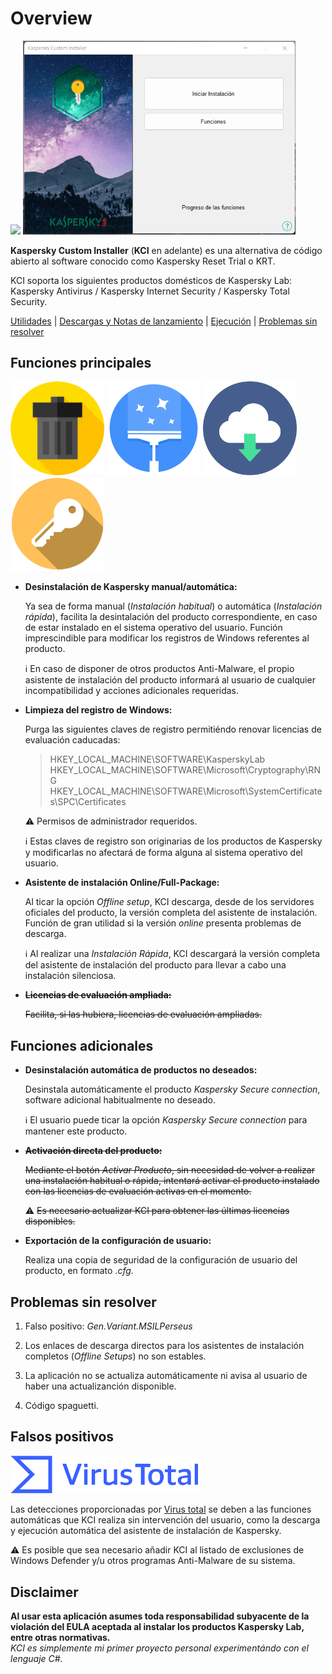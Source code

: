 # Overview
<img src="https://github.com/bitasuperactive/KasperskyCustomInstaller/blob/modernUI/doc/icon.ico" width="192"/> <img src="https://github.com/bitasuperactive/KasperskyCustomInstaller/blob/modernUI/doc/GUI_showcase.png" width="436"/>

**Kaspersky Custom Installer** (**KCI** en adelante) es una alternativa de código abierto al software conocido como Kaspersky Reset Trial o KRT.

KCI soporta los siguientes productos domésticos de Kaspersky Lab: Kaspersky Antivirus / Kaspersky Internet Security / Kaspersky Total Security.

[Utilidades](https://github.com/bitasuperactive/KasperskyCustomInstaller/blob/modernUI/README.md#principales-utilidades) | [Descargas y Notas de lanzamiento](https://github.com/bitasuperactive/KasperskyCustomInstaller/releases) | [Ejecución](https://github.com/bitasuperactive/KasperskyCustomInstaller/blob/modernUI/README.md#ejecución) | [Problemas sin resolver](https://github.com/bitasuperactive/KasperskyCustomInstaller/blob/modernUI/README.md#problemas-sin-resolver)

## Funciones principales
<img src="https://github.com/bitasuperactive/KasperskyCustomInstaller/blob/modernUI/doc/uninstallimage.png" width="150"/> <img src="https://github.com/bitasuperactive/KasperskyCustomInstaller/blob/modernUI/doc/cleanimage.jpg" width="150"/> <img src="https://github.com/bitasuperactive/KasperskyCustomInstaller/blob/modernUI/doc/downloadimage.png" width="150"/> <img src="https://github.com/bitasuperactive/KasperskyCustomInstaller/blob/modernUI/doc/keyimage.jpg" width="150"/>

- **Desinstalación de Kaspersky manual/automática:**

  Ya sea de forma manual (*Instalación habitual*) o automática (*Instalación rápida*), facilita la desintalación del producto correspondiente, en caso de estar instalado en el sistema operativo del usuario. Función imprescindible para modificar los registros de Windows referentes al producto.

  :information_source: En caso de disponer de otros productos Anti-Malware, el propio asistente de instalación del producto informará al usuario de cualquier incompatibilidad y acciones adicionales requeridas.

- **Limpieza del registro de Windows:**

  Purga las siguientes claves de registro permitiéndo renovar licencias de evaluación caducadas:
  > HKEY_LOCAL_MACHINE\SOFTWARE\KasperskyLab            
  > HKEY_LOCAL_MACHINE\SOFTWARE\Microsoft\Cryptography\RNG
  > HKEY_LOCAL_MACHINE\SOFTWARE\Microsoft\SystemCertificates\SPC\Certificates

  :warning: Permisos de administrador requeridos.

  :information_source: Estas claves de registro son originarias de los productos de Kaspersky y modificarlas no afectará de forma alguna al sistema operativo del usuario.

- **Asistente de instalación Online/Full-Package:**

  Al ticar la opción *Offline setup*, KCI descarga, desde de los servidores oficiales del producto, la versión completa del asistente de instalación. Función de gran utilidad si la versión *online* presenta problemas de descarga.

  :information_source: Al realizar una *Instalación Rápida*, KCI descargará la versión completa del asistente de instalación del producto para llevar a cabo una instalación silenciosa.

- **<s>Licencias de evaluación ampliada:</s>**

  <s>Facilita, si las hubiera, licencias de evaluación ampliadas.</s>

## Funciones adicionales
- **Desinstalación automática de productos no deseados:**

  Desinstala automáticamente el producto *Kaspersky Secure connection*, software adicional habitualmente no deseado.

  :information_source: El usuario puede ticar la opción *Kaspersky Secure connection* para mantener este producto.

- **<s>Activación directa del producto:</s>**

  <s>Mediante el botón *Activar Producto*, sin necesidad de volver a realizar una instalación habitual o rápida, intentará activar el producto instalado con las licencias de evaluación activas en el momento.</s>

  :warning: <s>Es necesario actualizar KCI para obtener las últimas licencias disponibles.</s>

- **Exportación de la configuración de usuario:**

  Realiza una copia de seguridad de la configuración de usuario del producto, en formato *.cfg*.


## Problemas sin resolver
1. Falso positivo: *Gen.Variant.MSILPerseus*
  
2. Los enlaces de descarga directos para los asistentes de instalación completos (*Offline Setups*) no son estables.
  
3. La aplicación no se actualiza automáticamente ni avisa al usuario de haber una actualizanción disponible.
 
4. Código spaguetti.


## Falsos positivos
<img src="https://github.com/bitasuperactive/KasperskyCustomInstaller/blob/modernUI/doc/virustotalimage.png" width="300"/>

Las detecciones proporcionadas por [Virus total](https://www.virustotal.com/gui/file/24f97e787c5fbb600f6643bcb957f68ab099f12a7e37fc6473feb582d19c40e3/detection) se deben a las funciones automáticas que KCI realiza sin intervención del usuario, como la descarga y ejecución automática del asistente de instalación de Kaspersky.

:warning: Es posible que sea necesario añadir KCI al listado de exclusiones de Windows Defender y/u otros programas Anti-Malware de su sistema.

## Disclaimer  
**Al usar esta aplicación asumes toda responsabilidad subyacente de la violación del EULA aceptada al instalar los productos Kaspersky Lab, entre otras normativas.**   
*KCI es simplemente mi primer proyecto personal experimentándo con el lenguaje C#.*
